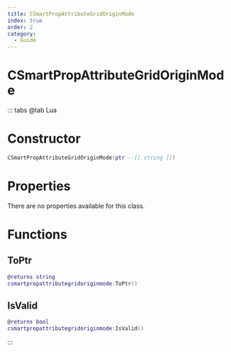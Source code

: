 ```yaml
---
title: CSmartPropAttributeGridOriginMode
index: true
order: 2
category:
  - Guide
---
```


# CSmartPropAttributeGridOriginMode

::: tabs
@tab Lua
# Constructor
```lua
CSmartPropAttributeGridOriginMode(ptr --[[ string ]])
```
# Properties
There are no properties available for this class.
# Functions
## ToPtr
```lua
@returns string
csmartpropattributegridoriginmode:ToPtr()
```
## IsValid
```lua
@returns bool
csmartpropattributegridoriginmode:IsValid()
```

:::